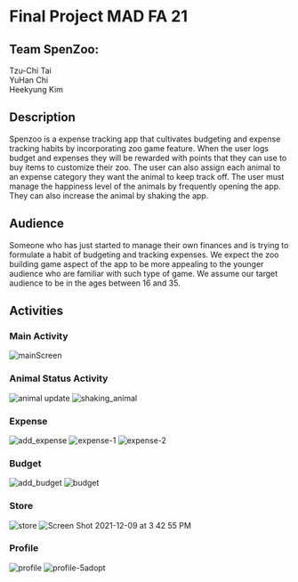 # Final Project MAD FA 21  

## Team SpenZoo:  
Tzu-Chi Tai  
YuHan Chi  
Heekyung Kim  

## Description
Spenzoo is a expense tracking app that cultivates budgeting and expense tracking habits by incorporating zoo game feature. When the user logs budget and expenses they will be rewarded with points that they can use to buy items to customize their zoo. The user can also assign each animal to an expense category they want the animal to keep track off. The user must manage the happiness level of the animals by frequently opening the app. They can also increase the animal by shaking the app. 

## Audience
Someone who has just started to manage their own finances and is trying to formulate a habit of budgeting and tracking expenses. We expect the zoo building game aspect of the app to be more appealing to the younger audience who are familiar with such type of game. We assume our target audience to be in the ages between 16 and 35.

## Activities

### Main Activity
![mainScreen](https://media.github.ccs.neu.edu/user/8881/files/f19c838c-16ec-4ede-96b4-d289c9ed183c)  


### Animal Status Activity

![animal update](https://media.github.ccs.neu.edu/user/8881/files/81bbf4b5-a46f-42df-8cc1-ae8cca27fc34) 
![shaking_animal](https://media.github.ccs.neu.edu/user/8881/files/730003e7-7268-42db-8ab1-2f3585b2db8a) 

### Expense
![add_expense](https://media.github.ccs.neu.edu/user/8881/files/fbc13ca4-d10d-4d0e-b241-17fbe28a7cf7)
![expense-1](https://media.github.ccs.neu.edu/user/8881/files/e3be13e4-5eff-4c2f-9d4b-9765b5bded65)
![expense-2](https://media.github.ccs.neu.edu/user/8881/files/abe3be9c-12dc-4b69-b1d5-ceadaf5421c4)


### Budget
![add_budget](https://media.github.ccs.neu.edu/user/8881/files/bdb420b0-7292-4e92-a38f-e8027da27832)
![budget](https://media.github.ccs.neu.edu/user/8881/files/834c3c88-3c48-4403-a43f-da717dc4a55f)


### Store
![store](https://media.github.ccs.neu.edu/user/8881/files/abfecf23-7cd6-4ff0-b36c-e834304930ec)
![Screen Shot 2021-12-09 at 3 42 55 PM](https://media.github.ccs.neu.edu/user/8881/files/d27918f9-0ec6-431d-8f94-a8bef3782b11)


### Profile
![profile](https://media.github.ccs.neu.edu/user/8881/files/cf6e842c-a449-41b0-9a84-f54d5d6f8dd3)
![profile-5adopt](https://media.github.ccs.neu.edu/user/8881/files/f825a407-3255-4453-88d9-908aa7e29003)






